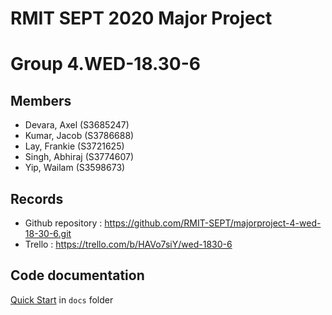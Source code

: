 # RMIT SEPT 2020 Major Project

# Group 4.WED-18.30-6

## Members
* Devara, Axel (S3685247)
* Kumar, Jacob (S3786688)
* Lay, Frankie (S3721625)
* Singh, Abhiraj (S3774607)
* Yip, Wailam (S3598673)

## Records

* Github repository : https://github.com/RMIT-SEPT/majorproject-4-wed-18-30-6.git
* Trello : https://trello.com/b/HAVo7siY/wed-1830-6

## Code documentation

[Quick Start](/docs/README.md) in `docs` folder
